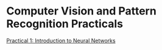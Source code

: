 # Computer Vision and Pattern Recognition Practicals

[Practical 1: Introduction to Neural Networks](01-intro-to-neural-nets)

